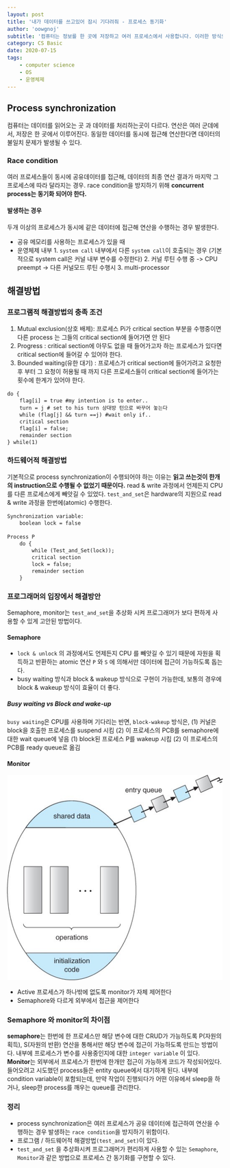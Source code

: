 ```yaml
---
layout: post
title: '내가 데이터를 쓰고있어 잠시 기다려줘 - 프로세스 동기화'
author: 'oowgnoj'
subtitle: '컴퓨터는 정보를 한 곳에 저장하고 여러 프로세스에서 사용합니다. 이러한 방식으로 저장공간을 아낄 수 있었습니다. 다만 한 가지 문제점은, 데이터를 동시에 여러 군데에서 사용하면 한 곳에서 처리한 결과가 미처 반영되지 못한 채 다른 프로세스에 쓰일 수 있습니다. 이번 글에서는 이러한 문제점을 방지하기 위해 사용되는 프로세스 동기화에 대해 정리했습니다.  '
category: CS Basic
date: 2020-07-15
tags:
    - computer science
    - OS
    - 운영체제
---
```


## Process synchronization

컴퓨터는 데이터를 읽어오는 곳 과 데이터를 처리하는곳이 다르다. 연산은 여러 군데에서, 저장은 한 곳에서 이루어진다. 동일한 데이터를 동시에 접근해 연산한다면 데이터의 불일치 문제가 발생될 수 있다.

### Race condition

여러 프로세스들이 동시에 공유데이터를 접근해, 데이터의 최종 연산 결과가 마지막 그 프로세스에 따라 달라지는 경우. race condition을 방지하기 위해 **concurrent process는 동기화 되어야 한다.**

#### 발생하는 경우

두개 이상의 프로세스가 동시에 같은 데이터에 접근해 연산을 수행하는 경우 발생한다.

-   공유 메모리를 사용하는 프로세스가 있을 때
-   운영체제 내부 1. `system call` 내부에서 다른 `system call`이 호출되는 경우 (기본적으로 system call은 커널 내부 변수를 수정한다) 2. 커널 루틴 수행 중 -> CPU preempt -> 다른 커널모드 루틴 수행시 3. multi-processor

## 해결방법

### 프로그램적 해결방법의 충족 조건

1. Mutual exclusion(상호 배제): 프로세스 Pi가 critical section 부분을 수행중이면 다른 process 는 그들의 critical section에 들어가면 안 된다
2. Progress : critical section에 아무도 없을 때 들어가고자 하는 프로세스가 있다면 critical section에 들어갈 수 있어야 한다.
3. Bounded waiting(유한 대기) : 프로세스가 critical section에 들어가려고 요청한 후 부터 그 요청이 허용될 때 까지 다른 프로세스들이 critical section에 들어가는 횟수에 한계가 있어야 한다.

```
do {
	flag[i] = true #my intention is to enter..
	turn = j # set to his turn 상대방 턴으로 바꾸어 놓는다
	while (flag[j] && turn ==j) #wait only if..
	critical section
	flag[i] = false;
	remainder section
} while(1)

```

### 하드웨어적 해결방법

기본적으로 process synchronization이 수행되어야 하는 이유는 **읽고 쓰는것이 한개의 instruction으로 수행될 수 없었기 때문이다.** read & write 과정에서 언제든지 CPU를 다른 프로세스에게 빼앗길 수 있었다. `test_and_set`은 hardware의 지원으로 read & write 과정을 한번에(atomic) 수행한다.

```
Synchronization variable:
	boolean lock = false

Process P
	do {
		while (Test_and_Set(lock));
		critical section
		lock = false;
		remainder section
	}
```

### 프로그래머의 입장에서 해결방안

Semaphore, monitor는 `test_and_set`을 추상화 시켜 프로그래머가 보다 편하게 사용할 수 있게 고안된 방법이다.

#### Semaphore

-   `lock & unlock` 의 과정에서도 언제든지 CPU 를 빼앗길 수 있기 때문에 자원을 획득하고 반환하는 atomic 연산 `P` 와 `S` 에 의해서만 데이터에 접근이 가능하도록 돕는다.
-   busy waiting 방식과 block & wakeup 방식으로 구현이 가능한데, 보통의 경우에 block & wakeup 방식이 효율이 더 좋다.

##### Busy waiting vs Block and wake-up

`busy waiting`은 CPU를 사용하며 기다리는 반면,
`block-wakeup` 방식은,
(1) 커널은 block을 호출한 프로세스를 suspend 시킴
(2) 이 프로세스의 PCB를 semaphore에 대한 wait queue에 넣음
(1) block된 프로세스 P를 wakeup 시킴
(2) 이 프로세스의 PCB를 ready queue로 옮김

#### Monitor

![OS](./../images/in-post/OS/monitor.jpeg)

-   Active 프로세스가 하나밖에 없도록 monitor가 자체 제어한다
-   Semaphore와 다르게 외부에서 접근을 제어한다

### Semaphore 와 monitor의 차이점

**semaphore**는 한번에 한 프로세스만 해당 변수에 대한 CRUD가 가능하도록 P(자원의 획득), S(자원의 반환) 연산을 통해서만 해당 변수에 접근이 가능하도록 만드는 방법이다.
내부에 프로세스가 변수를 사용중인지에 대한 `integer variable` 이 있다.
**Monitor**는 외부에서 프로세스가 한번에 한개만 접근이 가능하게 코드가 작성되어있다. 들어오려고 시도했던 process들은 entity queue에서 대기하게 된다. 내부에 condition variable이 포함되는데, 만약 작업이 진행되다가 어떤 이유에서 sleep을 하거나, sleep한 process를 깨우는 queue를 관리한다.

### 정리

-   process synchronization은 여러 프로세스가 공유 데이터에 접근하여 연산을 수행하는 경우 발생하는 `race condition`을 방지하기 위함이다.
-   프로그램 / 하드웨어적 해결방법`(test_and_set)`이 있다.
-   `test_and_set` 을 추상화시켜 프로그래머가 편리하게 사용할 수 있는 `Semaphore`, `Monitor`과 같은 방법으로 프로세스 간 동기화를 구현할 수 있다.
